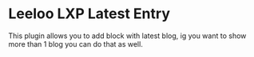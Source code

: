 # Leeloo LXP Latest Entry
This plugin allows you to add block with latest blog, ig you want to show more than 1 blog you can do that as well.
